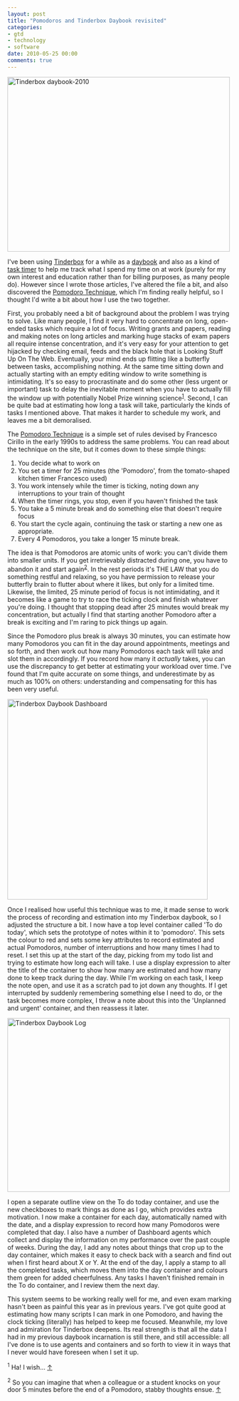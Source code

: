 ```yaml
---
layout: post
title: "Pomodoros and Tinderbox Daybook revisited"
categories:
- gtd
- technology
- software
date: 2010-05-25 00:00
comments: true
---
```


<p><a href="http://www.flickr.com/photos/51035737494@N01/4639553726" title="View 'Tinderbox daybook-2010' on Flickr.com"><img border="0"width="500"alt="Tinderbox daybook-2010"src="http://farm4.static.flickr.com/3416/4639553726_1fa77dbf2a.jpg"height="392"/></a></p>

<p>I've been using <a href="http://www.eastgate.com/Tinderbox/">Tinderbox</a> for a while as a <a href="http://www.rousette.org.uk/blog/archives/tinderbox-daybook/">daybook</a> and also as a kind of <a href="http://www.rousette.org.uk/blog/archives/using-tinderbox-as-a-task-timer/">task timer</a> to help me track what I spend my time on at work (purely for my own interest and education rather than for billing purposes, as many people do). However since I wrote those articles, I've altered the file a bit, and also discovered the <a href="http://www.pomodorotechnique.com/">Pomodoro Technique</a>, which I'm finding really helpful, so I thought I'd write a bit about how I use the two together.</p>

<p>First, you probably need a bit of background about the problem I was trying to solve. Like many people, I find it very hard to concentrate on long, open-ended tasks which require a lot of focus. Writing grants and papers, reading and making notes on long articles and marking huge stacks of exam papers all require intense concentration, and it's very easy for your attention to get hijacked by checking email, feeds and the black hole that is Looking Stuff Up On The Web. Eventually, your mind ends up flitting like a butterfly between tasks, accomplishing nothing. At the same time sitting down and actually starting with an empty editing window to write something is intimidating. It's so easy to procrastinate and do some other (less urgent or important) task to delay the inevitable moment when you have to actually fill the window up with potentially Nobel Prize winning science<sup id="r1-250510"><a href="#f1-250510">1</a></sup>. Second, I can be quite bad at estimating how long a task will take, particularly the kinds of tasks I mentioned above. That makes it harder to schedule my work, and leaves me a bit demoralised.</p>

<p>The <a href="http://www.pomodorotechnique.com/">Pomodoro Technique</a> is a simple set of rules devised by Francesco Cirillo in the  early 1990s to address the same problems. You can read about the technique on the site, but it comes down to these simple things:</p>

<ol>
<li>You decide what to work on</li>
<li>You set a timer for 25 minutes (the 'Pomodoro', from the tomato-shaped kitchen timer Francesco used)</li>
<li>You work intensely while the timer is ticking, noting down any interruptions to your train of thought</li>
<li>When the timer rings, you stop, even if you haven't finished the task</li>
<li>You take a 5 minute break and do something else that doesn't require focus</li>
<li>You start the cycle again, continuing the task or starting a new one as appropriate.</li>
<li>Every 4 Pomodoros, you take a longer 15 minute break.</li>
</ol>

<p>The idea is that Pomodoros are atomic units of work: you can't divide them into smaller units. If you get irretrievably distracted during one, you have to abandon it and start again<sup id="r2-250510"><a href="#f2-250510">2</a></sup>. In the rest periods it's THE LAW that you do something restful and relaxing, so you have permission to release your butterfly brain to flutter about where it likes, but only for a limited time. Likewise, the limited, 25 minute period of focus is not intimidating, and it becomes like a game to try to race the ticking clock and finish whatever you're doing. I thought that stopping dead after 25 minutes would break my concentration, but actually I find that starting another Pomodoro after a break is exciting and I'm raring to pick things up again. </p>

<p>Since the Pomodoro plus break is always 30 minutes, you can estimate how many Pomodoros you can fit in the day around appointments, meetings and so forth, and then work out how many Pomodoros each task will take and slot them in accordingly. If you record how many it <em>actually</em> takes, you can use the discrepancy to get better at estimating your workload over time. I've found that I'm quite accurate on some things, and underestimate by as much as 100% on others: understanding and compensating for this has been very useful.</p>

<p><a href="http://www.flickr.com/photos/51035737494@N01/4638944431" title="View 'Tinderbox Daybook Dashboard' on Flickr.com"><img style="clear:both;" border="0"width="450"alt="Tinderbox Daybook Dashboard"src="http://farm5.static.flickr.com/4016/4638944431_0d97ecb583.jpg" /></a></p>

<p>Once I realised how useful this technique was to me, it made sense to work the process of recording and estimation into my Tinderbox daybook, so I adjusted the structure a bit. I now have a top level container called 'To do today', which sets the prototype of notes within it to 'pomodoro'. This sets the colour to red and sets some key attributes to record estimated and actual Pomodoros, number of interruptions and how many times I had to reset. I set this up at the start of the day, picking from my todo list and trying to estimate how long each will take. I use a display expression to alter the title of the container to show how many are estimated and how many done to keep track during the day. While I'm working on each task, I keep the note open, and use it as a scratch pad to jot down any thoughts. If I get interrupted by suddenly remembering something else I need to do, or the task becomes more complex, I throw a note about this into the 'Unplanned and urgent' container, and then reassess it later.</p>

<p><a href="http://www.flickr.com/photos/51035737494@N01/4638944629" title="View 'Tinderbox Daybook Log' on Flickr.com"><img border="0"width="500"alt="Tinderbox Daybook Log"src="http://farm5.static.flickr.com/4051/4638944629_5826109dcb.jpg"height="390"/></a></p>

<p>I open a separate outline view on the To do today container, and use the new checkboxes to mark things as done as I go, which provides extra motivation. I now make a container for each day, automatically named with the date, and a display expression to record how many Pomodoros were completed that day. I also have a number of Dashboard agents which collect and display the information on my performance over the past couple of weeks. During the day, I add any notes about things that crop up to the day container, which makes it easy to check back with a search and find out when I first heard about X or Y. At the end of the day, I apply a stamp to all the completed tasks, which moves them into the day container and colours them green for added cheerfulness. Any tasks I haven't finished remain in the To do container, and I review them the next day.</p>

<p>This system seems to be working really well for me, and even exam marking hasn't been as painful this year as in previous years. I've got quite good at estimating how many scripts I can mark in one Pomodoro, and having the clock ticking (literally) has helped to keep me focused. Meanwhile, my love and admiration for Tinderbox deepens. Its real strength is that all the data I had in my previous daybook incarnation is still there, and still accessible: all I've done is to use agents and containers and so forth to view it in ways that I never would have foreseen when I set it up. </p>

<p><sup id="f1-250510">1</sup> Ha! I wish... <a href="#r1-250510">&uarr;</a></p>

<p><sup id="f2-250510">2</sup> So you can imagine that when a colleague or a student knocks on your door 5 minutes before the end of a Pomodoro, stabby thoughts ensue. <a href="#r2-250510">&uarr;</a></p>



